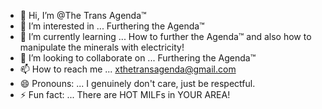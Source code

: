 - 👋 Hi, I’m @The Trans Agenda™
- 👀 I’m interested in ... Furthering the Agenda™
- 🌱 I’m currently learning ... How to further the Agenda™ and also how to manipulate the minerals with electricity!
- 💞️ I’m looking to collaborate on ... Furthering the Agenda™
- 📫 How to reach me ... xthetransagenda@gmail.com
- 😄 Pronouns: ... I genuinely don't care, just be respectful.
- ⚡ Fun fact: ... There are HOT MILFs in YOUR AREA! 

<!---
TransAgenda/TransAgenda is a ✨ special ✨ repository because its `README.md` (this file) appears on your GitHub profile.
You can click the Preview link to take a look at your changes.
--->
